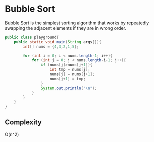 # Bubble Sort
Bubble Sort is the simplest sorting algorithm that works by repeatedly swapping the adjacent elements if they are in wrong order.

```java
public class playground{
    public static void main(String args[]){
        int[] nums = {4,3,2,1,5};

        for (int i = 0; i < nums.length-1; i++){
            for (int j = 0; j < nums.length-i-1; j++){
                if (nums[j]>nums[j+1]){
                    int tmp = nums[j];
                    nums[j] = nums[j+1];
                    nums[j+1] = tmp;
                }
                System.out.println("\n");
            }
        }
    }
}
```

## Complexity
O(n^2)